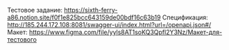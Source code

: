 Тестовое задание: https://sixth-ferry-a86.notion.site/f0f1e825bcc643159de00bdf16c63b19
Спецификация: http://185.244.172.108:8081/swagger-ui/index.html?url=/openapi.json#/
Макет: https://www.figma.com/file/yyls8AT1soKQ3Qpfl2Y3Nz/Макет-для-тестового
